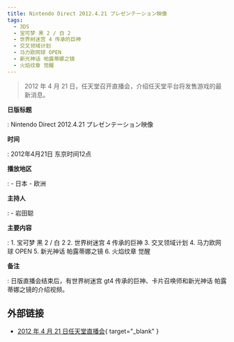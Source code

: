 ```yaml
---
title: Nintendo Direct 2012.4.21 プレゼンテーション映像
tags:
  - 3DS
  - 宝可梦 黑 2 / 白 2
  - 世界树迷宫 4 传承的巨神
  - 交叉领域计划
  - 马力欧网球 OPEN
  - 新光神话 帕露蒂娜之镜
  - 火焰纹章 觉醒
---
```


> 2012 年 4 月 21 日，任天堂召开直播会，介绍任天堂平台将发售游戏的最新消息。

**日版标题**

:	Nintendo Direct 2012.4.21 プレゼンテーション映像

**时间**

:	2012年4月21日 东京时间12点

**播放地区**

:	- 日本
	- 欧洲

**主持人**

:	- 岩田聪

**主要内容**

:	1. 宝可梦 黑 2 / 白 2
	2. 世界树迷宫 4 传承的巨神
	3. 交叉领域计划
	4. 马力欧网球 OPEN
	5. 新光神话 帕露蒂娜之镜
	6. 火焰纹章 觉醒

**备注**

:	日版直播会结束后，有世界树迷宫 gt4 传承的巨神、卡片召唤师和新光神话 帕露蒂娜之镜的介绍视频。

## 外部链接

- [2012 年 4 月 21 日任天堂直播会](https://www.bilibili.com/video/BV1AE41117XR/){ target="_blank" }
